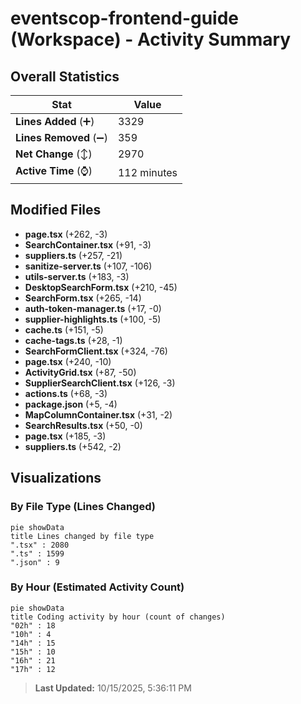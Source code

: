 # eventscop-frontend-guide (Workspace) - Activity Summary 

## Overall Statistics

| Stat                   | Value                                                             |
| ---------------------- | ----------------------------------------------------------------- |
| **Lines Added** (➕)   | 3329                                          |
| **Lines Removed** (➖) | 359                                        |
| **Net Change** (↕)    | 2970                |
| **Active Time** (⌚)   | 112 minutes |


## Modified Files
- **page.tsx** (+262, -3)
- **SearchContainer.tsx** (+91, -3)
- **suppliers.ts** (+257, -21)
- **sanitize-server.ts** (+107, -106)
- **utils-server.ts** (+183, -3)
- **DesktopSearchForm.tsx** (+210, -45)
- **SearchForm.tsx** (+265, -14)
- **auth-token-manager.ts** (+17, -0)
- **supplier-highlights.ts** (+100, -5)
- **cache.ts** (+151, -5)
- **cache-tags.ts** (+28, -1)
- **SearchFormClient.tsx** (+324, -76)
- **page.tsx** (+240, -10)
- **ActivityGrid.tsx** (+87, -50)
- **SupplierSearchClient.tsx** (+126, -3)
- **actions.ts** (+68, -3)
- **package.json** (+5, -4)
- **MapColumnContainer.tsx** (+31, -2)
- **SearchResults.tsx** (+50, -0)
- **page.tsx** (+185, -3)
- **suppliers.ts** (+542, -2)

## Visualizations

### By File Type (Lines Changed)

```mermaid
pie showData
title Lines changed by file type
".tsx" : 2080
".ts" : 1599
".json" : 9
```

### By Hour (Estimated Activity Count)

```mermaid
pie showData
title Coding activity by hour (count of changes)
"02h" : 18
"10h" : 4
"14h" : 15
"15h" : 10
"16h" : 21
"17h" : 12
```


> **Last Updated:** 10/15/2025, 5:36:11 PM